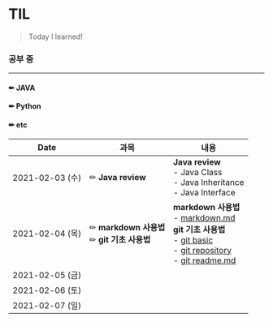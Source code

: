 # TIL

> Today I learned!



### 공부 중

---

#### ✏ JAVA

#### ✏ Python

#### ✏ etc



| Date            | 과목                                                 | 내용                                                         |
| --------------- | ---------------------------------------------------- | ------------------------------------------------------------ |
| 2021-02-03 (수) | ✏ **Java review**                                    | **Java review**<br/>    - Java Class <br/>    - Java Inheritance <br/>    - Java Interface |
| 2021-02-04 (목) | ✏ **markdown 사용법**<br/>✏ **git 기초 사용법**<br/> | **markdown 사용법**<br/>    - [markdown.md](https://github.com/jhbae0119/TIL/blob/master/markdown.md)<br/> **git 기초 사용법**<br/>    - [git basic](https://github.com/jhbae0119/TIL/blob/master/git%20basic.md)<br/>    - [git repository](https://github.com/jhbae0119/TIL/blob/master/git%20repository%20nasic.md)<br/>    - [git readme.md](https://github.com/jhbae0119/TIL/blob/master/README.md) |
| 2021-02-05 (금) |                                                      |                                                              |
| 2021-02-06 (토) |                                                      |                                                              |
| 2021-02-07 (일) |                                                      |                                                              |



